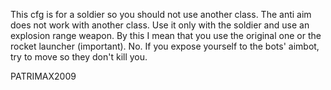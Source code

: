 This cfg is for a soldier so you should not use another class. The anti aim does not work with another class. Use it only with the soldier and use an explosion range weapon. By this I mean that you use the original one or the rocket launcher (important). No. If you expose yourself to the bots' aimbot, try to move so they don't kill you.


PATRIMAX2009
